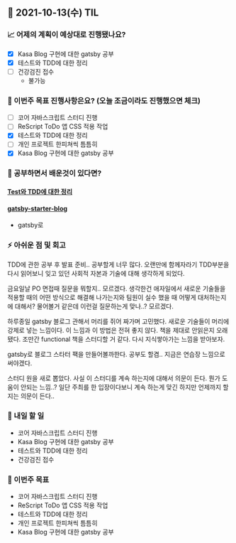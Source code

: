## 📆 2021-10-13(수) TIL

### 📈 어제의 계획이 예상대로 진행됐나요?
- [x] Kasa Blog 구현에 대한 gatsby 공부
- [x] 테스트와 TDD에 대한 정리
- [ ] 건강검진 접수
  - 불가능

### 🦄 이번주 목표 진행사항은요? (오늘 조금이라도 진행했으면 체크)
- [ ] 코어 자바스크립트 스터디 진행
- [ ] ReScript ToDo 앱 CSS 적용 작업
- [x] 테스트와 TDD에 대한 정리
- [ ] 개인 프로젝트 한피쳐씩 틈틈히
- [x] Kasa Blog 구현에 대한 gatsby 공부

### 🤔 공부하면서 배운것이 있다면?

#### [Test와 TDD에 대한 정리](https://github.com/saseungmin/frontend-tech-interview/tree/main/TestAndTDD)

#### [gatsby-starter-blog](https://github.com/saseungmin/gatsby-starter-blog)
- gatsby로 

### ⚡ 아쉬운 점 및 회고
TDD에 관한 공부 후 발표 준비.. 공부할게 너무 많다. 오랜만에 함께자라기 TDD부분을 다시 읽어보니 잊고 있던 사회적 자본과 기술에 대해 생각하게 되었다.   

금요일날 PO 면접때 질문을 뭐할지.. 모르겠다. 생각한건 애자일에서 새로운 기술들을 적용할 때의 어떤 방식으로 해결해 나가는지와 팀원이 실수 했을 때 어떻게 대처하는지에 대해서? 물어볼거 같은데 이런걸 질문하는게 맞나..? 모르겠다.   

하루종일 gatsby 블로그 관해서 머리를 쥐어 짜가며 고민했다. 새로운 기술들이 머리에 강제로 넣는 느낌이다. 이 느낌과 이 방법은 전혀 좋지 않다. 책을 제대로 안읽은지 오래됐다. 조만간 functional 책을 스터디할 거 같다. 다시 지식쌓아가는 느낌을 받아보자.   

gatsby로 블로그 스타터 팩을 만들어볼까한다. 공부도 할겸.. 지금은 연습장 느낌으로 써야겠다.

스터디 원을 새로 뽑았다. 사실 이 스터디를 계속 하는지에 대해서 의문이 든다. 뭔가 도움이 안되는 느낌..? 일단 주최를 한 입장이다보니 계속 하는게 맞긴 하지만 언제까지 할지는 의문이 든다..   

### 🚀 내일 할 일
- 코어 자바스크립트 스터디 진행
- Kasa Blog 구현에 대한 gatsby 공부
- 테스트와 TDD에 대한 정리
- 건강검진 접수

### 🎯 이번주 목표
- 코어 자바스크립트 스터디 진행
- ReScript ToDo 앱 CSS 적용 작업
- 테스트와 TDD에 대한 정리
- 개인 프로젝트 한피쳐씩 틈틈히
- Kasa Blog 구현에 대한 gatsby 공부
